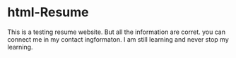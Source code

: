 # html-Resume

This is a testing resume website. But all the information are corret. you can connect me in my contact ingformaton.
I am still learning and never stop my learning.
